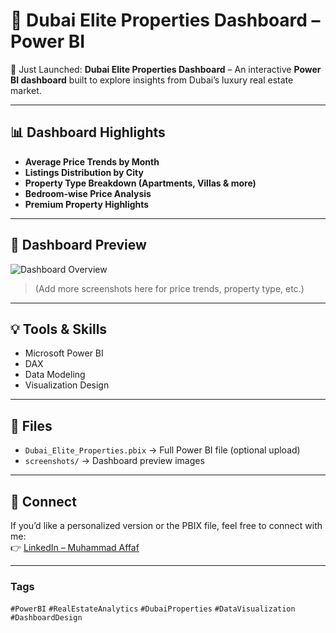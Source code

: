 # 🏡 Dubai Elite Properties Dashboard – Power BI

🚀 Just Launched: **Dubai Elite Properties Dashboard** – An interactive **Power BI dashboard** built to explore insights from Dubai’s luxury real estate market.  

---

## 📊 Dashboard Highlights
- **Average Price Trends by Month**
- **Listings Distribution by City**
- **Property Type Breakdown (Apartments, Villas & more)**
- **Bedroom-wise Price Analysis**
- **Premium Property Highlights**

---

## 📸 Dashboard Preview
![Dashboard Overview](./screenshots/dashboard_overview.png)  

> (Add more screenshots here for price trends, property type, etc.)  

---

## 💡 Tools & Skills
- Microsoft Power BI  
- DAX  
- Data Modeling  
- Visualization Design  

---

## 📂 Files
- `Dubai_Elite_Properties.pbix` → Full Power BI file (optional upload)  
- `screenshots/` → Dashboard preview images  

---

## 🔗 Connect
If you’d like a personalized version or the PBIX file, feel free to connect with me:  
👉 [LinkedIn – Muhammad Affaf](https://www.linkedin.com/in/muhammadaffaf/)  

---

### Tags
`#PowerBI` `#RealEstateAnalytics` `#DubaiProperties` `#DataVisualization` `#DashboardDesign`
